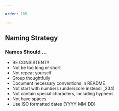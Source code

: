```yaml
---

order: 105

---
```



## Naming Strategy

<div>
    <h3>Names Should &hellip;</h3>
    <ul class="small">
        <li class="fragment">BE CONSISTENT!!</li>
        <li class="fragment">Not be too long or short</li>
        <li class="fragment">Not repeat yourself</li>
        <li class="fragment">Group thoughtfully</li>
        <li class="fragment">Document necessary conventions in README</li>
        <li class="fragment">Not start with numbers (underscore instead: _234)</li>
        <li class="fragment">Not contain special characters, including hyphens</li>
        <li class="fragment">Not have spaces</li>
        <li class="fragment">Use ISO formatted dates (YYYY-MM-DD)</li>
    </ul>
</div>








